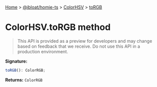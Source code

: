 [Home](./index) &gt; [@ibloat/homie-ts](./homie-ts.md) &gt; [ColorHSV](./homie-ts.colorhsv.md) &gt; [toRGB](./homie-ts.colorhsv.torgb.md)

# ColorHSV.toRGB method

> This API is provided as a preview for developers and may change based on feedback that we receive. Do not use this API in a production environment.


**Signature:**
```javascript
toRGB(): ColorRGB;
```
**Returns:** `ColorRGB`

